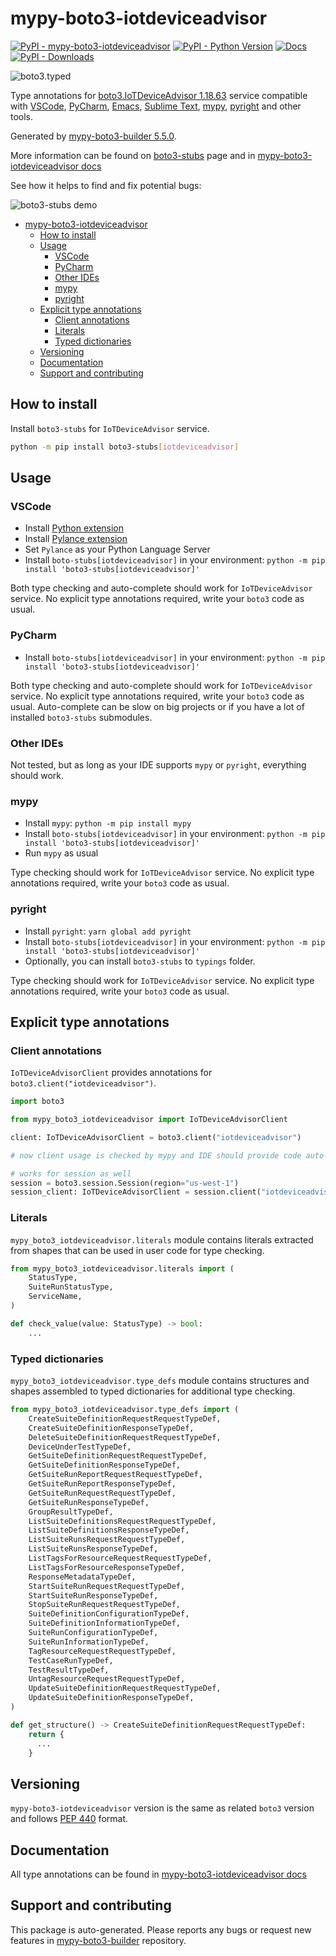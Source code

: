 <a id="mypy-boto3-iotdeviceadvisor"></a>

# mypy-boto3-iotdeviceadvisor

[![PyPI - mypy-boto3-iotdeviceadvisor](https://img.shields.io/pypi/v/mypy-boto3-iotdeviceadvisor.svg?color=blue)](https://pypi.org/project/mypy-boto3-iotdeviceadvisor)
[![PyPI - Python Version](https://img.shields.io/pypi/pyversions/mypy-boto3-iotdeviceadvisor.svg?color=blue)](https://pypi.org/project/mypy-boto3-iotdeviceadvisor)
[![Docs](https://img.shields.io/readthedocs/mypy-boto3-builder.svg?color=blue)](https://mypy-boto3-builder.readthedocs.io/)
[![PyPI - Downloads](https://img.shields.io/pypi/dw/mypy-boto3-iotdeviceadvisor?color=blue)](https://pypistats.org/packages/mypy-boto3-iotdeviceadvisor)

![boto3.typed](https://github.com/vemel/mypy_boto3_builder/raw/master/logo.png)

Type annotations for
[boto3.IoTDeviceAdvisor 1.18.63](https://boto3.amazonaws.com/v1/documentation/api/1.18.63/reference/services/iotdeviceadvisor.html#IoTDeviceAdvisor)
service compatible with [VSCode](https://code.visualstudio.com/),
[PyCharm](https://www.jetbrains.com/pycharm/),
[Emacs](https://www.gnu.org/software/emacs/),
[Sublime Text](https://www.sublimetext.com/),
[mypy](https://github.com/python/mypy),
[pyright](https://github.com/microsoft/pyright) and other tools.

Generated by
[mypy-boto3-builder 5.5.0](https://github.com/vemel/mypy_boto3_builder).

More information can be found on
[boto3-stubs](https://pypi.org/project/boto3-stubs/) page and in
[mypy-boto3-iotdeviceadvisor docs](https://vemel.github.io/boto3_stubs_docs/mypy_boto3_iotdeviceadvisor/)

See how it helps to find and fix potential bugs:

![boto3-stubs demo](https://github.com/vemel/mypy_boto3_builder/raw/master/demo.gif)

- [mypy-boto3-iotdeviceadvisor](#mypy-boto3-iotdeviceadvisor)
  - [How to install](#how-to-install)
  - [Usage](#usage)
    - [VSCode](#vscode)
    - [PyCharm](#pycharm)
    - [Other IDEs](#other-ides)
    - [mypy](#mypy)
    - [pyright](#pyright)
  - [Explicit type annotations](#explicit-type-annotations)
    - [Client annotations](#client-annotations)
    - [Literals](#literals)
    - [Typed dictionaries](#typed-dictionaries)
  - [Versioning](#versioning)
  - [Documentation](#documentation)
  - [Support and contributing](#support-and-contributing)

<a id="how-to-install"></a>

## How to install

Install `boto3-stubs` for `IoTDeviceAdvisor` service.

```bash
python -m pip install boto3-stubs[iotdeviceadvisor]
```

<a id="usage"></a>

## Usage

<a id="vscode"></a>

### VSCode

- Install
  [Python extension](https://marketplace.visualstudio.com/items?itemName=ms-python.python)
- Install
  [Pylance extension](https://marketplace.visualstudio.com/items?itemName=ms-python.vscode-pylance)
- Set `Pylance` as your Python Language Server
- Install `boto-stubs[iotdeviceadvisor]` in your environment:
  `python -m pip install 'boto3-stubs[iotdeviceadvisor]'`

Both type checking and auto-complete should work for `IoTDeviceAdvisor`
service. No explicit type annotations required, write your `boto3` code as
usual.

<a id="pycharm"></a>

### PyCharm

- Install `boto-stubs[iotdeviceadvisor]` in your environment:
  `python -m pip install 'boto3-stubs[iotdeviceadvisor]'`

Both type checking and auto-complete should work for `IoTDeviceAdvisor`
service. No explicit type annotations required, write your `boto3` code as
usual. Auto-complete can be slow on big projects or if you have a lot of
installed `boto3-stubs` submodules.

<a id="other-ides"></a>

### Other IDEs

Not tested, but as long as your IDE supports `mypy` or `pyright`, everything
should work.

<a id="mypy"></a>

### mypy

- Install `mypy`: `python -m pip install mypy`
- Install `boto-stubs[iotdeviceadvisor]` in your environment:
  `python -m pip install 'boto3-stubs[iotdeviceadvisor]'`
- Run `mypy` as usual

Type checking should work for `IoTDeviceAdvisor` service. No explicit type
annotations required, write your `boto3` code as usual.

<a id="pyright"></a>

### pyright

- Install `pyright`: `yarn global add pyright`
- Install `boto-stubs[iotdeviceadvisor]` in your environment:
  `python -m pip install 'boto3-stubs[iotdeviceadvisor]'`
- Optionally, you can install `boto3-stubs` to `typings` folder.

Type checking should work for `IoTDeviceAdvisor` service. No explicit type
annotations required, write your `boto3` code as usual.

<a id="explicit-type-annotations"></a>

## Explicit type annotations

<a id="client-annotations"></a>

### Client annotations

`IoTDeviceAdvisorClient` provides annotations for
`boto3.client("iotdeviceadvisor")`.

```python
import boto3

from mypy_boto3_iotdeviceadvisor import IoTDeviceAdvisorClient

client: IoTDeviceAdvisorClient = boto3.client("iotdeviceadvisor")

# now client usage is checked by mypy and IDE should provide code auto-complete

# works for session as well
session = boto3.session.Session(region="us-west-1")
session_client: IoTDeviceAdvisorClient = session.client("iotdeviceadvisor")
```

<a id="literals"></a>

### Literals

`mypy_boto3_iotdeviceadvisor.literals` module contains literals extracted from
shapes that can be used in user code for type checking.

```python
from mypy_boto3_iotdeviceadvisor.literals import (
    StatusType,
    SuiteRunStatusType,
    ServiceName,
)

def check_value(value: StatusType) -> bool:
    ...
```

<a id="typed-dictionaries"></a>

### Typed dictionaries

`mypy_boto3_iotdeviceadvisor.type_defs` module contains structures and shapes
assembled to typed dictionaries for additional type checking.

```python
from mypy_boto3_iotdeviceadvisor.type_defs import (
    CreateSuiteDefinitionRequestRequestTypeDef,
    CreateSuiteDefinitionResponseTypeDef,
    DeleteSuiteDefinitionRequestRequestTypeDef,
    DeviceUnderTestTypeDef,
    GetSuiteDefinitionRequestRequestTypeDef,
    GetSuiteDefinitionResponseTypeDef,
    GetSuiteRunReportRequestRequestTypeDef,
    GetSuiteRunReportResponseTypeDef,
    GetSuiteRunRequestRequestTypeDef,
    GetSuiteRunResponseTypeDef,
    GroupResultTypeDef,
    ListSuiteDefinitionsRequestRequestTypeDef,
    ListSuiteDefinitionsResponseTypeDef,
    ListSuiteRunsRequestRequestTypeDef,
    ListSuiteRunsResponseTypeDef,
    ListTagsForResourceRequestRequestTypeDef,
    ListTagsForResourceResponseTypeDef,
    ResponseMetadataTypeDef,
    StartSuiteRunRequestRequestTypeDef,
    StartSuiteRunResponseTypeDef,
    StopSuiteRunRequestRequestTypeDef,
    SuiteDefinitionConfigurationTypeDef,
    SuiteDefinitionInformationTypeDef,
    SuiteRunConfigurationTypeDef,
    SuiteRunInformationTypeDef,
    TagResourceRequestRequestTypeDef,
    TestCaseRunTypeDef,
    TestResultTypeDef,
    UntagResourceRequestRequestTypeDef,
    UpdateSuiteDefinitionRequestRequestTypeDef,
    UpdateSuiteDefinitionResponseTypeDef,
)

def get_structure() -> CreateSuiteDefinitionRequestRequestTypeDef:
    return {
      ...
    }
```

<a id="versioning"></a>

## Versioning

`mypy-boto3-iotdeviceadvisor` version is the same as related `boto3` version
and follows [PEP 440](https://www.python.org/dev/peps/pep-0440/) format.

<a id="documentation"></a>

## Documentation

All type annotations can be found in
[mypy-boto3-iotdeviceadvisor docs](https://vemel.github.io/boto3_stubs_docs/mypy_boto3_iotdeviceadvisor/)

<a id="support-and-contributing"></a>

## Support and contributing

This package is auto-generated. Please reports any bugs or request new features
in [mypy-boto3-builder](https://github.com/vemel/mypy_boto3_builder/issues/)
repository.

